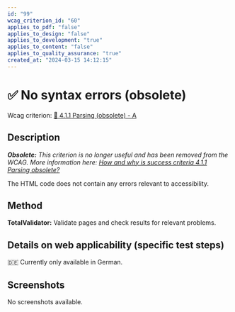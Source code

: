 ```yaml
---
id: "99"
wcag_criterion_id: "60"
applies_to_pdf: "false"
applies_to_design: "false"
applies_to_development: "true"
applies_to_content: "false"
applies_to_quality_assurance: "true"
created_at: "2024-03-15 14:12:15"
---
```


# ✅ No syntax errors (obsolete)

Wcag criterion: [📜 4.1.1 Parsing (obsolete) - A](..)

## Description

_**Obsolete:** This criterion is no longer useful and has been removed from the WCAG. More information here: [How and why is success criteria 4.1.1 Parsing obsolete?](https://www.w3.org/WAI/standards-guidelines/wcag/faq/#parsing411)_

The HTML code does not contain any errors relevant to accessibility.

## Method

**TotalValidator:** Validate pages and check results for relevant problems.

## Details on web applicability (specific test steps)

🇩🇪 Currently only available in German.

## Screenshots

No screenshots available.
